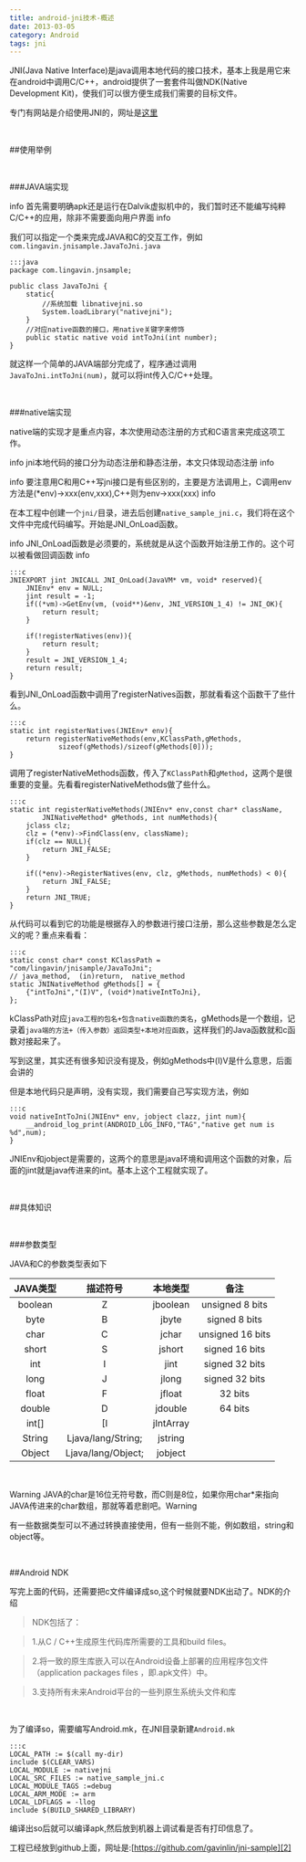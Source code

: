 ```yaml
---
title: android-jni技术-概述
date: 2013-03-05
category: Android
tags: jni
---
```


JNI(Java Native Interface)是java调用本地代码的接口技术，基本上我是用它来在android中调用C/C++，android提供了一套套件叫做NDK(Native Development Kit)，使我们可以很方便生成我们需要的目标文件。
<!-- excerpt -->

专门有网站是介绍使用JNI的，网址是[这里][1]

<br/>

##使用举例

<br/>

###JAVA端实现

<span class="label label-info">info</span> 首先需要明确apk还是运行在Dalvik虚拟机中的，我们暂时还不能编写纯粹C/C++的应用，除非不需要面向用户界面 <span class="label label-info">info</span>

我们可以指定一个类来完成JAVA和C的交互工作，例如`com.lingavin.jnisample.JavaToJni.java`

    :::java
    package com.lingavin.jnsample;
    
    public class JavaToJni {
    	static{
    		//系统加载 libnativejni.so  
    		System.loadLibrary("nativejni");
    	}
    	//对应native函数的接口，用native关键字来修饰	
    	public static native void intToJni(int number); 
    }

就这样一个简单的JAVA端部分完成了，程序通过调用`JavaToJni.intToJni(num)`，就可以将int传入C/C++处理。

<br/>

###native端实现

native端的实现才是重点内容，本次使用动态注册的方式和C语言来完成这项工作。

<span class="label label-info">info</span> jni本地代码的接口分为动态注册和静态注册，本文只体现动态注册 <span class="label label-info">info</span>

<span class="label label-info">info</span> 要注意用C和用C++写jni接口是有些区别的，主要是方法调用上，C调用env方法是(*env)->xxx(env,xxx),C++则为env->xxx(xxx) <span class="label label-info">info</span>

在本工程中创建一个`jni/`目录，进去后创建`native_sample_jni.c`，我们将在这个文件中完成代码编写。开始是JNI_OnLoad函数。

<span class="label label-info">info</span> JNI_OnLoad函数是必须要的，系统就是从这个函数开始注册工作的。这个可以被看做回调函数 <span class="label label-info">info</span>

    :::c 
    JNIEXPORT jint JNICALL JNI_OnLoad(JavaVM* vm, void* reserved){
    	JNIEnv* env = NULL;
    	jint result = -1;
    	if((*vm)->GetEnv(vm, (void**)&env, JNI_VERSION_1_4) != JNI_OK){
    		return result;
    	}
    
    	if(!registerNatives(env)){
    		return result;
    	}
    	result = JNI_VERSION_1_4;
    	return result;
    }

看到JNI_OnLoad函数中调用了registerNatives函数，那就看看这个函数干了些什么。

    :::c
    static int registerNatives(JNIEnv* env){
    	return registerNativeMethods(env,KClassPath,gMethods,
    			sizeof(gMethods)/sizeof(gMethods[0]));
    }

调用了registerNativeMethods函数，传入了`KClassPath`和`gMethod`，这两个是很重要的变量。先看看registerNativeMethods做了些什么。

    :::c
    static int registerNativeMethods(JNIEnv* env,const char* className,
    		JNINativeMethod* gMethods, int numMethods){
    	jclass clz;
    	clz = (*env)->FindClass(env, className);
    	if(clz == NULL){
    		return JNI_FALSE;
    	}
    
    	if((*env)->RegisterNatives(env, clz, gMethods, numMethods) < 0){
    		return JNI_FALSE;
    	}
    	return JNI_TRUE;
    }

从代码可以看到它的功能是根据存入的参数进行接口注册，那么这些参数是怎么定义的呢？重点来看看：

    :::c
    static const char* const KClassPath = "com/lingavin/jnisample/JavaToJni";
    // java_method,  (in)return,  native_method
    static JNINativeMethod gMethods[] = {
    	{"intToJni","(I)V", (void*)nativeIntToJni},
    };

kClassPath对应`java工程的包名+包含native函数的类名`，gMethods是一个数组，记录着`java端的方法+（传入参数）返回类型+本地对应函数`，这样我们的Java函数就和c函数对接起来了。

<span class="label label-info"> 写到这里，其实还有很多知识没有提及，例如gMethods中(I)V是什么意思，后面会讲的 <span class="label label-info">

但是本地代码只是声明，没有实现，我们需要自己写实现方法，例如

    :::c
    void nativeIntToJni(JNIEnv* env, jobject clazz, jint num){
    	__android_log_print(ANDROID_LOG_INFO,"TAG","native get num is %d",num);
    }

JNIEnv和jobject是需要的，这两个的意思是java环境和调用这个函数的对象，后面的jint就是java传进来的int。基本上这个工程就实现了。

<br/>

##具体知识

<br/>

###参数类型

JAVA和C的参数类型表如下

JAVA类型 | 描述符号 | 本地类型 | 备注
:------:|:------:|:------:|:------:
boolean|Z|jboolean|unsigned 8 bits
byte|B|jbyte|signed 8 bits
char|C|jchar|unsigned 16 bits
short|S|jshort|signed 16 bits
int|I|jint|signed 32 bits
long|J|jlong|signed 32 bits
float|F|jfloat|32 bits
double|D|jdouble|64 bits
int[]|[I|jIntArray|
String|Ljava/lang/String;|jstring|
Object|Ljava/lang/Object;|jobject|

<br/>

<span class="label label-warning">Warning</span> JAVA的char是16位无符号数，而C则是8位，如果你用char*来指向JAVA传进来的char数组，那就等着悲剧吧。<span class="label label-warning">Warning</span>


有一些数据类型可以不通过转换直接使用，但有一些则不能，例如数组，string和object等。

<br/>

##Android NDK

写完上面的代码，还需要把c文件编译成so,这个时候就要NDK出动了。NDK的介绍

>NDK包括了：

>1.从C / C++生成原生代码库所需要的工具和build files。

>2.将一致的原生库嵌入可以在Android设备上部署的应用程序包文件（application packages files ，即.apk文件）中。

>3.支持所有未来Android平台的一些列原生系统头文件和库

<br/>

为了编译so，需要编写Android.mk，在JNI目录新建`Android.mk`

    :::c
    LOCAL_PATH := $(call my-dir)
    include $(CLEAR_VARS)
    LOCAL_MODULE := nativejni
    LOCAL_SRC_FILES := native_sample_jni.c
    LOCAL_MODULE_TAGS :=debug
    LOCAL_ARM_MODE := arm
    LOCAL_LDFLAGS = -llog
    include $(BUILD_SHARED_LIBRARY)

编译出so后就可以编译apk,然后放到机器上调试看是否有打印信息了。

工程已经放到github上面，网址是:[https://github.com/gavinlin/jni-sample][2]

[1]: http://192.9.162.55/docs/books/jni/html/jniTOC.html
[2]: https://github.com/gavinlin/jni-sample
